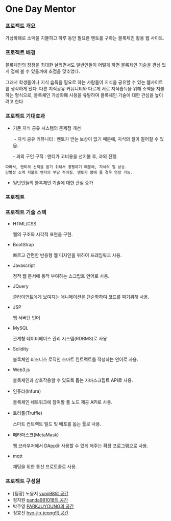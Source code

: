 # One Day Mentor 

### **프로젝트 개요**

가상화폐로 소액을 지불하고 하루 동안 필요한 멘토를 구하는 블록체인 활용 웹 사이트.



### **프로젝트 배경**

블록체인의 장점을 최대한 살리면서도 일반인들이 어떻게 하면 블록체인 기술을 관심 있게 접해 볼 수 있을까에 초점을 맞추었다.

그래서 학생들이나 지식 습득을 필요로 하는 사람들이 지식을 공유할 수 있는 웹사이트를 생각하게 됐다. 다른 지식공유 커뮤니티와 다르게 서로 지식습득을 위해 소액을 지불하는 형식으로, 블록체인 가상화폐 사용을 유발하여 블록체인 기술에 대한 관심을 높이려고 한다



### **프로젝트 기대효과**

- 기존 지식 공유 시스템의 문제점 개선

  ​	 \- 지식 공유 커뮤니티 : 멘토가 받는 보상이 없기 때문에, 지식의 질이 떨어질 수 있음.

   	\- 과외 구인 구직 : 멘티가 고비용을 선지불 후, 과외 진행.

 ```
따라서, 멘티의 선택을 받기 위해서 경쟁하기 때문에, 지식의 질 상승.
단발성 소액 지불로 멘티의 부담 적어짐. 멘토가 맘에 들 경우 연장 가능.
 ```



- 일반인들의 블록체인 기술에 대한 관심 증가



### 프로젝트





### 프로젝트 기술 스택

- HTML/CSS

  웹의 구조와 시각적 표현을 구현.

- BootStrap

  빠르고 간편한 반응형 웹 디자인을 위하여 프레임워크 사용.

- Javascript

  정적 웹 문서에 동작 부여하는 스크립트 언어로 사용.

- JQuery

  클라이언트에게 보여지는 애니메이션을 단순화하여 코드를 짜기위해 사용.

- JSP

  웹 서버단 언어

- MySQL

  관계형 데이터베이스 관리 시스템(RDBMS)로 사용

- Solidity

  블록체인 비즈니스 로직인 스마트 컨트랙트를 작성하는 언어로 사용. 

- Web3.js

  블록체인과 상호작용할 수 있도록 돕는 자바스크립트 API로 사용.

- 인퓨라(Infura)

  블록체인 네트워크에 참여할 풀 노드 제공 API로 사용.

- 트러플(Truffle)

  스마트 컨트랙트 빌드 및 배포를 돕는 툴로 사용.

- 메타마스크(MetaMask)

  웹 브라우저에서 DApp을 사용할 수 있게 해주는 확장  프로그램으로 사용.

- mqtt

  채팅을 위한 통신 프로토콜로 사용.



### 프로젝트 구성원

- [팀장] 노윤지 [yunji98의 공간](https://github.com/yunji98)
- 정지원 [panda981018의 공간](https://github.com/panda981018)
- 박주영 [PARKJUYOUNG의 공간](https://github.com/juzero98)
- 정효진 [hyo-jin-jeong의 공간](https://github.com/hyo-jin-jeong)

